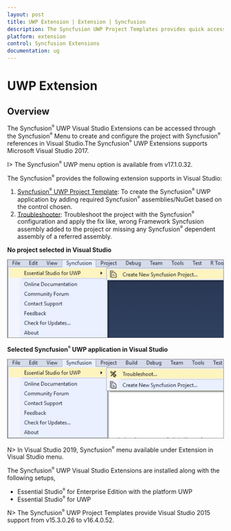 ```yaml
---
layout: post
title: UWP Extension | Extension | Syncfusion
description: The Syncfusion UWP Project Templates provides quick access to create Syncfusion UWP Application by adding the required assemblies
platform: extension
control: Syncfusion Extensions
documentation: ug
---
```


# UWP Extension

## Overview
 
The Syncfusion<sup style="font-size:70%">&reg;</sup> UWP Visual Studio Extensions can be accessed through the Syncfusion<sup style="font-size:70%">&reg;</sup> Menu to create and configure the project with Syncfusion<sup style="font-size:70%">&reg;</sup> references in Visual Studio.The Syncfusion<sup style="font-size:70%">&reg;</sup> UWP Extensions supports Microsoft Visual Studio 2017.

I> The Syncfusion<sup style="font-size:70%">&reg;</sup> UWP menu option is available from v17.1.0.32.

The Syncfusion<sup style="font-size:70%">&reg;</sup> provides the following extension supports in Visual Studio:

1.	[Syncfusion<sup style="font-size:70%">&reg;</sup> UWP Project Template](https://help.syncfusion.com/extension/uwp-extension/project-templates): To create the Syncfusion<sup style="font-size:70%">&reg;</sup> UWP application by adding required Syncfusion<sup style="font-size:70%">&reg;</sup> assemblies/NuGet based on the control chosen.
2.	[Troubleshooter](https://help.syncfusion.com/extension/syncfusion-troubleshooter/syncfusion-troubleshooter): Troubleshoot the project with the Syncfusion<sup style="font-size:70%">&reg;</sup> configuration and apply the fix like, wrong Framework Syncfusion assembly added to the project or missing any Syncfusion<sup style="font-size:70%">&reg;</sup> dependent assembly of a referred assembly.

**No project selected in Visual Studio**

![Syncfusion Menu when No project selected in Visual Studio](Overview-images/Syncfusion_Menu_OverView1.png)

**Selected Syncfusion<sup style="font-size:70%">&reg;</sup> UWP application in Visual Studio**

![Syncfusion Menu when Selected Syncfusion UWP application in Visual Studio](Overview-images/Syncfusion_Menu_OverView2.png)

N> In Visual Studio 2019, Syncfusion<sup style="font-size:70%">&reg;</sup> menu available under Extension in Visual Studio menu.

The Syncfusion<sup style="font-size:70%">&reg;</sup> UWP Visual Studio Extensions are installed along with the following setups,

* Essential Studio<sup style="font-size:70%">&reg;</sup> for Enterprise Edition with the platform UWP
* Essential Studio<sup style="font-size:70%">&reg;</sup> for UWP

N> The Syncfusion<sup style="font-size:70%">&reg;</sup> UWP Project Templates provide Visual Studio 2015 support from v15.3.0.26 to v16.4.0.52.

